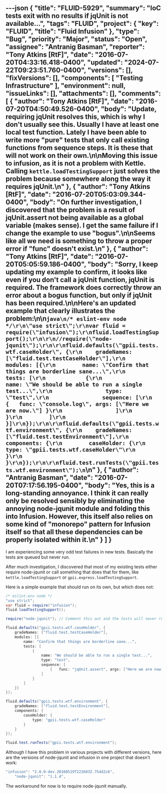---json
{
  "title": "FLUID-5929",
  "summary": "IoC tests exit with no results if jqUnit is not available...",
  "tags": "FLUID",
  "project": {
    "key": "FLUID",
    "title": "Fluid Infusion"
  },
  "type": "Bug",
  "priority": "Major",
  "status": "Open",
  "assignee": "Antranig Basman",
  "reporter": "Tony Atkins [RtF]",
  "date": "2016-07-20T04:33:16.418-0400",
  "updated": "2024-07-22T09:23:51.760-0400",
  "versions": [],
  "fixVersions": [],
  "components": [
    "Testing Infrastructure"
  ],
  "environment": null,
  "issueLinks": [],
  "attachments": [],
  "comments": [
    {
      "author": "Tony Atkins [RtF]",
      "date": "2016-07-20T04:50:49.526-0400",
      "body": "Update, requiring jqUnit resolves this, which is why I don't usually see this.  Usually I have at least one local test function.  Lately I have been able to write more \"pure\" tests that only call existing functions from sequence steps.  It is these that will not work on their own.\n\nMoving this issue to infusion, as it is not a problem with Kettle.  Calling `kettle.loadTestingSupport` just solves the problem because somewhere along the way it requires jqUnit.\n"
    },
    {
      "author": "Tony Atkins [RtF]",
      "date": "2016-07-20T05:03:09.344-0400",
      "body": "On further investigation, I discovered that the problem is a result of jqUnit.assert not being available as a global variable (makes sense).  I get the same failure if I change the example to use \"bogus\".\n\nSeems like all we need is something to throw a proper error if \"func\" doesn't exist.\n"
    },
    {
      "author": "Tony Atkins [RtF]",
      "date": "2016-07-20T05:05:59.186-0400",
      "body": "Sorry, I keep updating my example to confirm, it looks like even if you don't call a jqUnit function, jqUnit is required.  The framework does correctly throw an error about a bogus function, but only if jqUnit has been required.\n\nHere's an updated example that clearly illustrates the problem:\n\n```java\n/* eslint-env node */\r\n\"use strict\";\r\nvar fluid = require(\"infusion\");\r\nfluid.loadTestingSupport();\r\n\r\n//require(\"node-jqunit\");\r\n\r\nfluid.defaults(\"gpii.tests.wtf.caseHolder\", {\r\n    gradeNames: [\"fluid.test.testCaseHolder\"],\r\n    modules: [{\r\n        name: \"Confirm that things are borderline sane...\",\r\n        tests: [\r\n            {\r\n                name: \"We should be able to run a single test...\",\r\n                type: \"test\",\r\n                sequence: [\r\n                    {   func: \"console.log\", args: [\"Here we are now.\"] }\r\n                ]\r\n            }\r\n        ]\r\n    }]\r\n});\r\n\r\nfluid.defaults(\"gpii.tests.wtf.environment\", {\r\n    gradeNames: [\"fluid.test.testEnvironment\"],\r\n    components: {\r\n        caseHolder: {\r\n            type: \"gpii.tests.wtf.caseHolder\"\r\n        }\r\n    }\r\n});\r\n\r\nfluid.test.runTests(\"gpii.tests.wtf.environment\");\n```\n"
    },
    {
      "author": "Antranig Basman",
      "date": "2016-07-20T07:17:56.195-0400",
      "body": "Yes, this is a long-standing annoyance. I think it can really only be resolved sensibly by eliminating the annoying node-jqunit module and folding this into Infusion. However, this itself also relies on some kind of \"monorepo\" pattern for Infusion itself so that all these dependencies can be properly isolated within it.\n"
    }
  ]
}
---
I am experiencing some very odd test failures in new tests. Basically the tests are queued but never run.

After much investigation, I discovered that most of my existing tests either require node-jqunit or call something that does that for them, like `kettle.loadTestingSupport` or `gpii.express.loadTestingSupport`.

Here is a simple example that should run on its own, but which does not:

```java
/* eslint-env node */
"use strict";
var fluid = require("infusion");
fluid.loadTestingSupport();

require("node-jqunit"); // Comment this out and the tests will never run.

fluid.defaults("gpii.tests.wtf.caseHolder", {
    gradeNames: ["fluid.test.testCaseHolder"],
    modules: [{
        name: "Confirm that things are borderline sane...",
        tests: [
            {
                name: "We should be able to run a single test...",
                type: "test",
                sequence: [
                    {   func: "jqUnit.assert", args: ["Here we are now."] }
                ]
            }
        ]
    }]
});

fluid.defaults("gpii.tests.wtf.environment", {
    gradeNames: ["fluid.test.testEnvironment"],
    components: {
        caseHolder: {
            type: "gpii.tests.wtf.caseHolder"
        }
    }
});

fluid.test.runTests("gpii.tests.wtf.environment");
```

Although I have this problem in various projects with different versions, here are the versions of node-jqunit and infusion in one project that doesn't work:

```java
"infusion": "2.0.0-dev.20160519T222603Z.754d2c6",
    "node-jqunit": "1.1.4",
```

The workaround for now is to require node-jqunit manually.

        